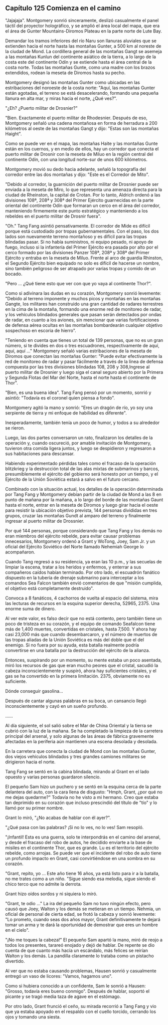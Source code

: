 
## Capítulo 125 Comienza en el camino

"Jajajaja". Montgomery sonrió sinceramente, deslizó casualmente el panel táctil del proyector holográfico, y se amplió el área local del mapa, que era el área de Gunter Mountains-Diromos Plateau en la parte norte de Lute Bay.

Demandar los tramos inferiores del río Naru son llanuras aluviales que se extienden hacia el norte hasta las montañas Gunter, a 500 km al noreste de la ciudad de Mond. La cordillera general de las montañas Gangt se asemeja a las montañas Kunlun del continente asiático de la tierra, a lo largo de la costa este del continente Odín y se extiende hasta el área central de la costa norte. Todas las montañas Gunte, como una madre con los brazos extendidos, rodean la meseta de Diromos hasta su pecho.

Montgomery designó las montañas Gunter como ubicadas en las estribaciones del noroeste de la costa norte: "Aquí, las montañas Gunter están agotadas, el terreno se está desacelerando, formando una pequeña llanura en alta mar, y miras hacia el norte, ¿Qué ves?".

"¿Eh? ¿Puerto militar de Drosnier?"

"Bien. Exactamente el puerto militar de Rhodesnier. Después de eso, Montgomery señaló una cadena montañosa en forma de herradura a 200 kilómetros al oeste de las montañas Gangt y dijo: "Estas son las montañas Haight".

Como se puede ver en el mapa, las montañas Haite y las montañas Gunte están en los cuernos, y en medio de ellos, hay un corredor que conecta el puerto militar de Drosnir con la meseta de Miluo en la región central del continente Odin, con una longitud norte-sur de unos 600 kilómetros.

Montgomery movió su dedo hacia adelante, señaló la topografía del corredor entre las dos montañas y dijo: "Este es el Corredor de Mito".

"Debido al corredor, la guarnición del puerto militar de Drosnier puede ser enviada a la meseta de Miro, lo que representa una amenaza directa para la ciudad de Rheinston, la capital de Crotan. Por lo tanto, Aldrich ordenó a las divisiones 108ª, 208ª y 308ª del Primer Ejército guarnecidas en la parte oriental del continente Odín que formaran un cerco en el área del corredor, manteniendo firmemente este punto estratégico y manteniendo a los rebeldes en el puerto militar de Drosnir fuera".

"Oh." Tang Fang asintió pensativamente. El corredor de Mide es difícil porque está custodiado por tropas gubernamentales. Con el paso, los dos lados son nuevamente terreno montañoso y es difícil para las tropas blindadas pasar. Si no había suministros, ni equipo pesado, ni apoyo de fuego, incluso si la infantería del Primer Ejército era pasada por alto por el cerco formado por las divisiones Panzer 108ª, 208ª y 308ª del Primer Ejército y entraba en la meseta de Miluo. Frente al arco de guardia Rhinston, el Segundo Ejército bien equipado no solo es difícil de hacerse un nombre, sino también peligroso de ser atrapado por varias tropas y comido de un bocado.

"Pero ... ¿Qué tiene esto que ver con que yo vaya al continente Thor?".

Como si adivinara las dudas en su corazón, Montgomery sonrió levemente: "Debido al terreno imponente y muchos picos y montañas en las montañas Gangte, los militares han construido una gran cantidad de radares terrestres en la cima de la montaña, formando una enorme red de monitoreo de radar, y los vehículos blindados generales que pasan serán detectados por ondas de radar, en cuanto a los aviones, sin mencionar que varias fortificaciones de defensa aérea ocultas en las montañas bombardearán cualquier objetivo sospechoso en escoria de hierro".

"Teniendo en cuenta que tienes un total de 139 personas, que no es un gran número, si te divides en dos o tres escuadrones, respectivamente de aquí, aquí, aquí ..." Montgomery señaló varias estribaciones de la meseta de Diromos que conectan las montañas Gunter: "Puede evitar efectivamente la red de monitoreo de radar y pasar fácilmente a través de la línea de defensa compuesta por las tres divisiones blindadas 108, 208 y 308,Ingrese al puerto militar de Drosnier y luego siga el canal seguro abierto por la Primera y Segunda Flotas del Mar del Norte, hasta el norte hasta el continente de Thor".

"Bien, es una buena idea". Tang Fang pensó por un momento, sonrió y asintió: "Todavía es el coronel quien piensa a fondo".

Montgomery agitó la mano y sonrió: "Eres un dragón de río, yo soy una serpiente de tierra y mi enfoque de habilidad es diferente".

Inesperadamente, también tenía un poco de humor, y todos a su alrededor se rieron.

Luego, las dos partes conversaron un rato, finalizaron los detalles de la operación y, cuando oscureció, por amable invitación de Montgomery, tuvieron otra comida ligera juntos, y luego se despidieron y regresaron a sus habitaciones para descansar.

Habiendo experimentado pérdidas tales como el fracaso de la operación blitzkrieg y la destrucción total de las alas mixtas de submarinos y barcos, presumiblemente el ejército del gobierno será honesto por un tiempo, y el Ejército de la Unión Soviética estará a salvo en el futuro cercano.

Combinado con la situación actual, los detalles de la operación determinada por Tang Fang y Montgomery debían partir de la ciudad de Mond a las 8 en punto de mañana por la mañana, a lo largo del borde de las montañas Gaunt hasta el norte, entrar en la meseta de Diromos y luego girar hacia el oeste para resistir la ubicación objetivo prevista, 144 personas divididas en tres grupos, cruzar las montañas Gundt al amparo del terreno y finalmente ingresar al puerto militar de Drossnier.

Por qué 144 personas, porque considerando que Tang Fang y los demás no eran miembros del ejército rebelde, para evitar causar problemas innecesarios, Montgomery ordenó a Grant y WoTong, Joey, Sam Jr. y un oficial del Ejército Soviético del Norte llamado Nehemiah George lo acompañaron.

Cuando Tang regresó a su residencia, ya eran las 10 p.m., y las secuelas de limpiar la escena, tratar a los heridos y enfermos, y enterrar a sus compañeros caídos habían terminado. Por otro lado, el escuadrón fanático dispuesto en la tubería de drenaje submarino para interceptar a los comandos Sea Falcon también envió comentarios de que "misión cumplida, el objetivo está completamente destruido".

Convoca a 8 fanáticos, 4 cachorros de vuelta al espacio del sistema, mira las lecturas de recursos en la esquina superior derecha, 52965, 2375. Una enorme suma de dinero.

Al ver este valor, es falso decir que no está contento, pero también tiene un poco de tristeza en su corazón, y el equipo de comando Seafalcon tiene más de 1,400 muertes, convertidas en cristales, hasta 7,500. Y ahora hay casi 23,000 más que cuando desembarcaron, y el número de muertos de las tropas aliadas de la Unión Soviética es más del doble que el del enemigo. Si no fuera por su ayuda, esta batalla realmente podría convertirse en una batalla por la destrucción del ejército de la alianza.

Entonces, suspirando por un momento, su mente estaba un poco asentada, miró los recursos de gas que eran mucho peores que el cristal, sacudió la cabeza inconscientemente y suspiró, ahora hay suficientes cristales, y el gas se ha convertido en la primera limitación. 2375, obviamente no es suficiente.

Dónde conseguir gasolina...

Después de cantar algunas palabras en su boca, un cansancio llegó inconscientemente y cayó en un sueño profundo.

......

Al día siguiente, el sol salió sobre el Mar de China Oriental y la tierra se cubrió con la luz de la mañana. Se ha completado la limpieza de la carretera principal del arsenal, y solo algunas de las áreas de fábrica gravemente afectadas en la periferia aún mantienen una escena desolada y desolada.

En la carretera que conecta la ciudad de Mond con las montañas Gunter, dos viejos vehículos blindados y tres grandes camiones militares se dirigieron hacia el norte.

Tang Fang se sentó en la cabina blindada, mirando al Grant en el lado opuesto y varias personas guardaron silencio.

El pequeño Sam hizo un puchero y se sentó en la esquina cerca de la parte delantera del auto, con la cara llena de disgusto: "Hmph, Grant, ¿por qué no me dejas quedarme?" Todavía no he visto a mi hermano. Creo que estaba tan deprimido en su corazón que incluso prescindió del título de "tío" y lo llamó por su primer nombre.

Grant lo miró, "¿No acabas de hablar con él ayer?".

"¿Qué pasa con las palabras? ¡Si no lo ves, no lo ves! Sam resopló.

"¡Infantil! Esta es una guerra, solo te interpondrás en el camino del arsenal, y desde el fracaso del robo de autos, he decidido enviarte a la base de misiles en el continente Thor, que es grande. Lu es el territorio del ejército rebelde, como arrojas. Se puede ver que el incidente del robo de auto tiene un profundo impacto en Grant, casi convirtiéndose en una sombra en su corazón.

"Grant, repito, yo ... Este año tiene 16 años, ya está listo para ir a la batalla, no me trates como a un niño. "Sigue siendo esa melodía, sigue siendo el chico terco que no admite la derrota.

Grant hizo oídos sordos y ni siquiera lo miró.

"Grant, te odio ..." La ira del pequeño Sam no tuvo ningún efecto, pero causó que Joey, Walton y los demás se metieran en un tiempo. Nehmia, un oficial de personal de cierta edad, se frotó la cabeza y sonrió levemente: "Lo prometo, cuando seas dos años mayor, Grant definitivamente te dejará tomar un arma y te dará la oportunidad de demostrar que eres un hombre en el cielo".

"¡No me toques la cabeza!" El pequeño Sam apartó la mano, miró de reojo a todos los presentes, tarareó enojado y dejó de hablar. De repente se dio cuenta de que cuanto más hacía un escándalo, más felices se reirían Walton y los demás. La pandilla claramente lo trataba como un pistacho divertido.

Al ver que no estaba causando problemas, Hausen sonrió y casualmente entregó un vaso de licores: "Vamos, hagamos uno".

Como si hubiera conocido a un confidente, Sam le sonrió a Hausen: "Grosso, todavía eres bueno conmigo". Después de hablar, soportó el picante y se tragó media taza de agave en el estómago.

Por otro lado, Grant frunció el ceño, su mirada recorrió a Tang Fang y vio que ya estaba apoyado en el respaldo con el cuello torcido, cerrando los ojos y tomando una siesta.